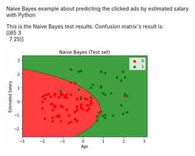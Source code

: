 Naive Bayes example about predicting the clicked ads by estimated salary  with Python

This is the Naive Bayes test results. Confusion matrix's result is: <br>
[[65 3 <br>
  &nbsp;&nbsp;7 25]]

![image](https://github.com/karakusfurkan/Naive_Bayes/blob/master/graph1.png)
